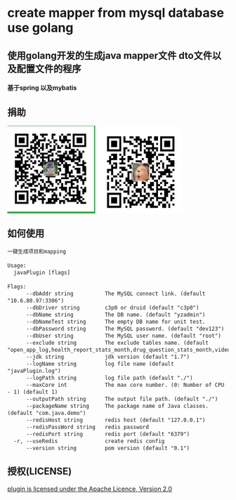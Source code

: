 # create mapper from mysql database use  golang
## 使用golang开发的生成java mapper文件 dto文件以及配置文件的程序
#### 基于spring 以及mybatis

## 捐助
 <img src="https://github.com/yyn1110/javaPlugin/blob/master/weixin.jpg" width = "200" height = "200" alt="微信支付" align=center />
 <img src="https://github.com/yyn1110/javaPlugin/blob/master/alipay.jpg" width = "200" height = "200" alt="支付宝" align=center />

## 如何使用
```
一键生成项目和mapping

Usage:
  javaPlugin [flags]

Flags:
      --dbAddr string          The MySQL connect link. (default "10.6.80.97:3306")
      --dbDriver string        c3p0 or druid (default "c3p0")
      --dbName string          The DB name. (default "yzadmin")
      --dbNameTest string      The empty DB name for unit test.
      --dbPassword string      The MySQL password. (default "dev123")
      --dbUser string          The MySQL user name. (default "root")
      --exclude string         The exclude tables name. (default "open_app_log,health_report_stats_month,drug_question_stats_month,video_stats_month")
      --jdk string             jdk version (default "1.7")
      --logName string         log file name (default "javaPlugin.log")
      --logPath string         log file path (default "./")
      --maxCore int            The max core number. (0: Number of CPU - 1) (default 1)
      --outputPath string      The output file path. (default "./")
      --packageName string     The package name of Java classes. (default "com.java.demo")
      --redisHost string       redis host (default "127.0.0.1")
      --redisPassWord string   redis password
      --redisPort string       redis port (default "6379")
  -r, --useRedis               create redis config
      --version string         pom version (default "0.1")
```

## 授权(LICENSE)
[plugin is licensed under the Apache Licence, Version 2.0](http://www.apache.org/licenses/LICENSE-2.0.html)